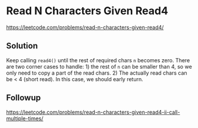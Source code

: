 # Read N Characters Given Read4

https://leetcode.com/problems/read-n-characters-given-read4/

## Solution

Keep calling `read4()` until the rest of required chars `n` becomes zero. There are two corner cases to handle: 1) the
rest of `n` can be smaller than 4, so we only need to copy a part of the read chars. 2) The actually read chars can be
< 4 (short read). In this case, we should early return.

## Followup

https://leetcode.com/problems/read-n-characters-given-read4-ii-call-multiple-times/
